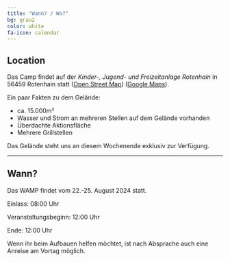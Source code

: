 ```yaml
---
title: "Wann? / Wo?"
bg: grau2
color: white
fa-icon: calendar
---
```



## Location

Das Camp findet auf der *Kinder-, Jugend- und Freizeitanlage Rotenhain* in 56459 Rotenhain statt ([Open Street Map](https://www.openstreetmap.org/directions?from=&to=50.60378%2C7.88173#map=19%2F50.60373%2F7.88126)) ([Google Maps](https://goo.gl/maps/UsNXsGYToGdSgnX86)).

Ein paar Fakten zu dem Gelände:

* ca. 15.000m²
* Wasser und Strom an mehreren Stellen auf dem Gelände vorhanden
* Überdachte Aktionsfläche
* Mehrere Grillstellen

Das Gelände steht uns an diesem Wochenende exklusiv zur Verfügung.

-------------------------

## Wann?

Das WAMP findet vom 22.-25. August 2024 statt.

Einlass: 08:00 Uhr

Veranstaltungsbeginn: 12:00 Uhr

Ende: 12:00 Uhr

Wenn ihr beim Aufbauen helfen möchtet, ist nach Absprache auch eine Anreise am Vortag möglich.

